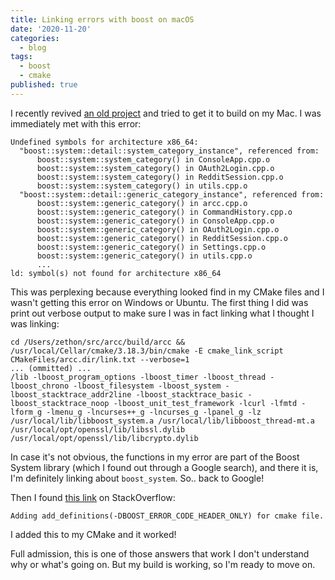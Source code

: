 ```yaml
---
title: Linking errors with boost on macOS
date: '2020-11-20'
categories:
  - blog
tags:
  - boost
  - cmake
published: true
---
```

I recently revived [an old project](https://github.com/zethon/arcc) and tried to get it to build on my Mac. I was immediately met with this error:

```
Undefined symbols for architecture x86_64:
  "boost::system::detail::system_category_instance", referenced from:
      boost::system::system_category() in ConsoleApp.cpp.o
      boost::system::system_category() in OAuth2Login.cpp.o
      boost::system::system_category() in RedditSession.cpp.o
      boost::system::system_category() in utils.cpp.o
  "boost::system::detail::generic_category_instance", referenced from:
      boost::system::generic_category() in arcc.cpp.o
      boost::system::generic_category() in CommandHistory.cpp.o
      boost::system::generic_category() in ConsoleApp.cpp.o
      boost::system::generic_category() in OAuth2Login.cpp.o
      boost::system::generic_category() in RedditSession.cpp.o
      boost::system::generic_category() in Settings.cpp.o
      boost::system::generic_category() in utils.cpp.o
      ...
ld: symbol(s) not found for architecture x86_64
```

This was perplexing because everything looked find in my CMake files and I wasn't getting this error on Windows or Ubuntu. The first thing I did was print out verbose output to make sure I was in fact linking what I thought I was linking:

```
cd /Users/zethon/src/arcc/build/arcc && /usr/local/Cellar/cmake/3.18.3/bin/cmake -E cmake_link_script CMakeFiles/arcc.dir/link.txt --verbose=1
... (ommitted) ...
/lib -lboost_program_options -lboost_timer -lboost_thread -lboost_chrono -lboost_filesystem -lboost_system -lboost_stacktrace_addr2line -lboost_stacktrace_basic -lboost_stacktrace_noop -lboost_unit_test_framework -lcurl -lfmtd -lform_g -lmenu_g -lncurses++_g -lncurses_g -lpanel_g -lz /usr/local/lib/libboost_system.a /usr/local/lib/libboost_thread-mt.a /usr/local/opt/openssl/lib/libssl.dylib /usr/local/opt/openssl/lib/libcrypto.dylib
```

In case it's not obvious, the functions in my error are part of the Boost System library (which I found out through a Google search), and there it is, I'm definitely linking about `boost_system`. So.. back to Google! 

Then I found [this link](https://stackoverflow.com/questions/13467072/c-boost-undefined-reference-to-boostsystemgeneric-category) on StackOverflow:

```
Adding add_definitions(-DBOOST_ERROR_CODE_HEADER_ONLY) for cmake file.
```

I added this to my CMake and it worked! 

Full admission, this is one of those answers that work I don't understand why or what's going on. But my build is working, so I'm ready to move on.
